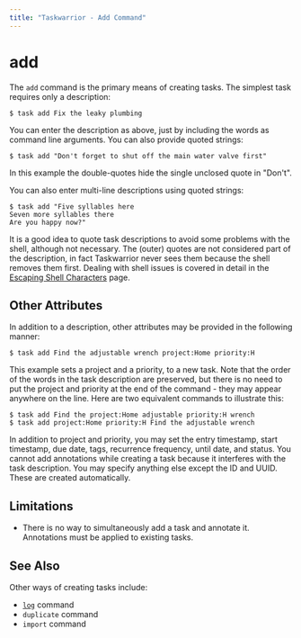 ```yaml
---
title: "Taskwarrior - Add Command"
---
```


# add

The `add` command is the primary means of creating tasks.
The simplest task requires only a description:

```
$ task add Fix the leaky plumbing
```

You can enter the description as above, just by including the words as command line arguments.
You can also provide quoted strings:

```
$ task add "Don't forget to shut off the main water valve first"
```

In this example the double-quotes hide the single unclosed quote in "Don't".

You can also enter multi-line descriptions using quoted strings:

```
$ task add "Five syllables here
Seven more syllables there
Are you happy now?"
```

It is a good idea to quote task descriptions to avoid some problems with the shell, although not necessary.
The (outer) quotes are not considered part of the description, in fact Taskwarrior never sees them because the shell removes them first.
Dealing with shell issues is covered in detail in the [Escaping Shell Characters](#) page.

## Other Attributes

In addition to a description, other attributes may be provided in the following manner:

```
$ task add Find the adjustable wrench project:Home priority:H
```

This example sets a project and a priority, to a new task.
Note that the order of the words in the task description are preserved, but there is no need to put the project and priority at the end of the command - they may appear anywhere on the line.
Here are two equivalent commands to illustrate this:

```
$ task add Find the project:Home adjustable priority:H wrench
$ task add project:Home priority:H Find the adjustable wrench
```

In addition to project and priority, you may set the entry timestamp, start timestamp, due date, tags, recurrence frequency, until date, and status.
You cannot add annotations while creating a task because it interferes with the task description.
You may specify anything else except the ID and UUID.
These are created automatically.

## Limitations

- There is no way to simultaneously add a task and annotate it.
  Annotations must be applied to existing tasks.

## See Also

Other ways of creating tasks include:

- [`log`](../log/) command
- `duplicate` command
- `import` command
